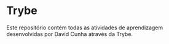 # Trybe
Este repositório contém todas as atividades de aprendizagem desenvolvidas por David Cunha através da Trybe. 
